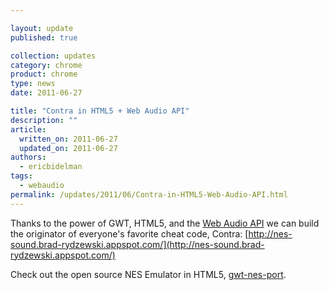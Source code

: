 ```yaml
---

layout: update
published: true

collection: updates
category: chrome
product: chrome
type: news
date: 2011-06-27

title: "Contra in HTML5 + Web Audio API"
description: ""
article:
  written_on: 2011-06-27
  updated_on: 2011-06-27
authors:
  - ericbidelman
tags:
  - webaudio
permalink: /updates/2011/06/Contra-in-HTML5-Web-Audio-API.html
---
```

Thanks to the power of GWT, HTML5, and the [Web Audio API](http://chromium.googlecode.com/svn/trunk/samples/audio/specification/specification.html) we can build the originator of everyone's favorite cheat code, Contra: [http://nes-sound.brad-rydzewski.appspot.com/](http://nes-sound.brad-rydzewski.appspot.com/)

Check out the open source NES Emulator in HTML5, [gwt-nes-port](http://code.google.com/p/gwt-nes-port/).

